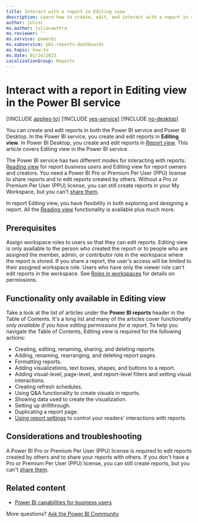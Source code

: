 ```yaml
---
title: Interact with a report in Editing view
description: Learn how to create, edit, and interact with a report in report Editing view in the Power BI service.
author: julcsc
ms.author: juliacawthra
ms.reviewer: ''
ms.service: powerbi
ms.subservice: pbi-reports-dashboards
ms.topic: how-to
ms.date: 01/24/2023
LocalizationGroup: Reports
---
```

# Interact with a report in Editing view in the Power BI service

[!INCLUDE [applies-to](../includes/applies-to.md)] [!INCLUDE [yes-service](../includes/yes-service.md)] [!INCLUDE [no-desktop](../includes/no-desktop.md)]

You can create and edit reports in both the Power BI service and Power BI Desktop. In the Power BI service, you create and edit reports in **Editing view**. In Power BI Desktop, you create and edit reports in [Report view](desktop-report-view.md). This article covers Editing view in the Power BI service.

The Power BI service has two different modes for interacting with reports: [Reading view](../consumer/end-user-reading-view.md) for report *business users* and Editing view for report owners and creators. You need a Power BI Pro or Premium Per User (PPU) license to share reports and to edit reports created by others. Without a Pro or Premium Per User (PPU) license, you can still create reports in your My Workspace, but you can't [share them](../collaborate-share/service-share-reports.md).

In report Editing view, you have flexibility in both exploring and designing a report. All the [Reading view](../consumer/end-user-reading-view.md) functionality is available plus much more.

## Prerequisites

Assign workspace roles to users so that they can edit reports. Editing view is only available to the person who created the report or to people who are assigned the member, admin, or contributor role in the workspace where the report is stored. If you share a report, the user's access will be limited to their assigned workspace role. Users who have only the viewer role can't edit reports in the workspace. See [Roles in workspaces](../collaborate-share/service-roles-new-workspaces.md) for details on permissions.

## Functionality only available in Editing view

Take a look at the list of articles under the **Power BI reports** header in the Table of Contents. It's a long list and many of the articles cover functionality *only available if you have editing permissions for a report*. To help you navigate the Table of Contents, Editing view is required for the following actions:

* Creating, editing, renaming, sharing, and deleting reports.
* Adding, renaming, rearranging, and deleting report pages.
* Formatting reports.
* Adding visualizations, text boxes, shapes, and buttons to a report.
* Adding visual-level, page-level, and report-level filters and setting visual interactions.
* Creating refresh schedules.
* Using Q&A functionality to create visuals in reports.
* Showing data used to create the visualization.
* Setting up drillthrough.
* Duplicating a report page.
* [Using report settings](power-bi-report-settings.md) to control your readers' interactions with reports.

## Considerations and troubleshooting

A Power BI Pro or Premium Per User (PPU) license is required to edit reports created by others and to share your reports with others. If you don't have a Pro or Premium Per User (PPU) license, you can still create reports, but you can't [share them](../collaborate-share/service-share-reports.md).

## Related content

* [Power BI capabilities for business users](../consumer/end-user-reading-view.md)

More questions? [Ask the Power BI Community](https://community.powerbi.com/)
